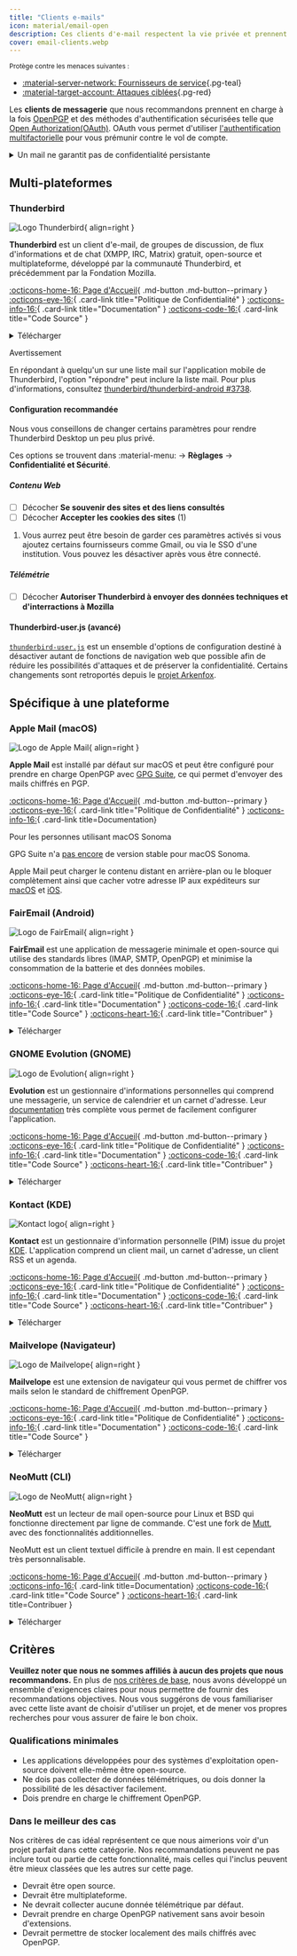 ```yaml
---
title: "Clients e-mails"
icon: material/email-open
description: Ces clients d'e-mail respectent la vie privée et prennent en charge le chiffrement OpenPGP.
cover: email-clients.webp
---
```


<small>Protège contre les menaces suivantes :</small>

- [:material-server-network: Fournisseurs de service](basics/common-threats.md#privacy-from-service-providers ""){.pg-teal}
- [:material-target-account: Attaques ciblées](basics/common-threats.md#attacks-against-specific-individuals ""){.pg-red}

Les **clients de messagerie** que nous recommandons prennent en charge à la fois [OpenPGP](encryption.md#openpgp) et des méthodes d'authentification sécurisées telle que [Open Authorization(OAuth)](basics/account-creation.md#sign-in-with-oauth). OAuth vous permet d'utiliser [l'authentification multifactorielle](basics/multi-factor-authentication.md) pour vous prémunir contre le vol de compte.

<details class="warning" markdown>
<summary>Un mail ne garantit pas de confidentialité persistante</summary>

Même en utilisant une technologie de chiffrement de bout-en-bout (E2EE) comme OpenPGP, [certaines métadonnées](basics/email-security.md#email-metadata-overview) contenues dans l'en-tête des emails ne seront pas chiffrées.

OpenPGP ne prend pas non plus en charge la [confidentialité persistante](https://en.wikipedia.org/wiki/Forward_secrecy), ce qui signifie que si votre clé privée ou celle du destinataire est volée, tous les messages précédents chiffrés avec cette clé seront exposés : [comment protéger mes clés privées ?](basics/email-security.md) Envisagez d'utiliser un support qui assure la confidentialité persistante :

[Communication en temps réel](real-time-communication.md ""){.md-button}

</details>

## Multi-plateformes

### Thunderbird

<div class="admonition recommendation" markdown>

![Logo Thunderbird](assets/img/email-clients/thunderbird.svg){ align=right }

**Thunderbird** est un client d'e-mail, de groupes de discussion, de flux d'informations et de chat (XMPP, IRC, Matrix) gratuit, open-source et multiplateforme, développé par la communauté Thunderbird, et précédemment par la Fondation Mozilla.

[:octicons-home-16: Page d'Accueil](https://thunderbird.net){ .md-button .md-button--primary }
[:octicons-eye-16:](https://mozilla.org/privacy/thunderbird){ .card-link title="Politique de Confidentialité" }
[:octicons-info-16:](https://support.mozilla.org/products/thunderbird){ .card-link title="Documentation" }
[:octicons-code-16:](https://hg.mozilla.org/comm-central){ .card-link title="Code Source" }

<details class="downloads" markdown>
<summary>Télécharger</summary>

- [:simple-googleplay: Google Play](https://play.google.com/store/apps/details?id=net.thunderbird.android)
- [:simple-github: GitHub](https://github.com/thunderbird/thunderbird-android/releases)
- [:fontawesome-brands-windows: Windows](https://thunderbird.net)
- [:simple-apple: macOS](https://thunderbird.net)
- [:simple-linux: Linux](https://thunderbird.net)
- [:simple-flathub: Flathub](https://flathub.org/apps/details/org.mozilla.Thunderbird)

</details>

</div>

<div class="admonition warning" markdown>
<p class="admonition-title">Avertissement</p>

En répondant à quelqu'un sur une liste mail sur l'application mobile de Thunderbird, l'option "répondre" peut inclure la liste mail. Pour plus d'informations, consultez [thunderbird/thunderbird-android #3738](https://github.com/thunderbird/thunderbird-android/issues/3738).

</div>

#### Configuration recommandée

<div class="annotate" markdown>

Nous vous conseillons de changer certains paramètres pour rendre Thunderbird Desktop un peu plus privé.

Ces options se trouvent dans :material-menu: → **Règlages** → **Confidentialité et Sécurité**.

##### Contenu Web

- [ ] Décocher  **Se souvenir des sites et des liens consultés**
- [ ] Décocher  **Accepter les cookies des sites** (1)

</div>

1. Vous aurrez peut être besoin de garder ces paramètres activés si vous ajoutez certains fournisseurs comme Gmail, ou via le SSO d'une institution. Vous pouvez les désactiver après vous être connecté.

##### Télémétrie

- [ ] Décocher **Autoriser Thunderbird à envoyer des données techniques et d'interractions à Mozilla**

#### Thunderbird-user.js (avancé)

[`thunderbird-user.js`](https://github.com/HorlogeSkynet/thunderbird-user.js) est un ensemble d'options de configuration destiné à désactiver autant de fonctions de navigation web que possible afin de réduire les possibilités d'attaques et de préserver la confidentialité. Certains changements sont retroportés depuis le [projet Arkenfox](desktop-browsers.md#arkenfox-advanced).

## Spécifique à une plateforme

### Apple Mail (macOS)

<div class="admonition recommendation" markdown>

![Logo de Apple Mail](assets/img/email-clients/applemail.png){ align=right }

**Apple Mail** est installé par défaut sur macOS et peut être configuré pour prendre en charge OpenPGP avec [GPG Suite](encryption.md#gpg-suite), ce qui permet d'envoyer des mails chiffrés en PGP.

[:octicons-home-16: Page d'Accueil](https://support.apple.com/guide/mail/welcome/mac){ .md-button .md-button--primary }
[:octicons-eye-16:](https://apple.com/legal/privacy/en-ww){ .card-link title="Politique de Confidentialité" }
[:octicons-info-16:](https://support.apple.com/mail){ .card-link title=Documentation}

</details>

</div>

<div class="admonition info" markdown>
<p class="admonition-title">Pour les personnes utilisant macOS Sonoma</p>

GPG Suite n'a [pas encore](https://gpgtools.com/sonoma) de version stable pour macOS Sonoma.

</div>

Apple Mail peut charger le contenu distant en arrière-plan ou le bloquer complètement ainsi que cacher votre adresse IP aux expéditeurs sur [macOS](https://support.apple.com/guide/mail/mlhl03be2866/mac) et [iOS](https://support.apple.com/guide/iphone/iphf084865c7/ios).

### FairEmail (Android)

<div class="admonition recommendation" markdown>

![Logo de FairEmail](assets/img/email-clients/fairemail.svg){ align=right }

**FairEmail** est une application de messagerie minimale et open-source qui utilise des standards libres (IMAP, SMTP, OpenPGP) et minimise la consommation de la batterie et des données mobiles.

[:octicons-home-16: Page d'Accueil](https://email.faircode.eu){ .md-button .md-button--primary }
[:octicons-eye-16:](https://github.com/M66B/FairEmail/blob/master/PRIVACY.md){ .card-link title="Politique de Confidentialité" }
[:octicons-info-16:](https://github.com/M66B/FairEmail/blob/master/FAQ.md){ .card-link title="Documentation" }
[:octicons-code-16:](https://github.com/M66B/FairEmail){ .card-link title="Code Source" }
[:octicons-heart-16:](https://email.faircode.eu/donate){ .card-link title="Contribuer" }

<details class="downloads" markdown>
<summary>Télécharger</summary>

- [:simple-googleplay: Google Play](https://play.google.com/store/apps/details?id=eu.faircode.email)
- [:simple-github: GitHub](https://github.com/M66B/FairEmail/releases)

</details>

</div>

### GNOME Evolution (GNOME)

<div class="admonition recommendation" markdown>

![Logo de Evolution](assets/img/email-clients/evolution.svg){ align=right }

**Evolution** est un gestionnaire d'informations personnelles qui comprend une messagerie, un service de calendrier et un carnet d'adresse. Leur [documentation](https://help.gnome.org/users/evolution/stable) très complète vous permet de facilement configurer l'application.

[:octicons-home-16: Page d'Accueil](https://wiki.gnome.org/Apps/Evolution){ .md-button .md-button--primary }
[:octicons-eye-16:](https://wiki.gnome.org/Apps/Evolution/PrivacyPolicy){ .card-link title="Politique de Confidentialité" }
[:octicons-info-16:](https://help.gnome.org/users/evolution/stable){ .card-link title="Documentation" }
[:octicons-code-16:](https://gitlab.gnome.org/GNOME/evolution){ .card-link title="Code Source" }
[:octicons-heart-16:](https://gnome.org/donate){ .card-link title="Contribuer" }

<details class="downloads" markdown>
<summary>Télécharger</summary>

- [:simple-flathub: Flathub](https://flathub.org/apps/details/org.gnome.Evolution)

</details>

</div>

### Kontact (KDE)

<div class="admonition recommendation" markdown>

![Kontact logo](assets/img/email-clients/kontact.svg){ align=right }

**Kontact** est un gestionnaire d'information personnelle (PIM) issue du projet [KDE](https://kde.org). L'application comprend un client mail, un carnet d'adresse, un client RSS et un agenda.

[:octicons-home-16: Page d'Accueil](https://kontact.kde.org){ .md-button .md-button--primary }
[:octicons-eye-16:](https://kde.org/privacypolicy-apps){ .card-link title="Politique de Confidentialité" }
[:octicons-info-16:](https://kontact.kde.org/users){ .card-link title="Documentation" }
[:octicons-code-16:](https://invent.kde.org/pim/kmail){ .card-link title="Code Source" }
[:octicons-heart-16:](https://kde.org/community/donations){ .card-link title="Contribuer" }

<details class="downloads" markdown>
<summary>Télécharger</summary>

- [:simple-linux: Linux](https://kontact.kde.org/download)
- [:simple-flathub: Flathub](https://flathub.org/apps/details/org.kde.kontact)

</details>

</div>

### Mailvelope (Navigateur)

<div class="admonition recommendation" markdown>

![Logo de Mailvelope](assets/img/email-clients/mailvelope.svg){ align=right }

**Mailvelope** est une extension de navigateur qui vous permet de chiffrer vos mails selon le standard de chiffrement OpenPGP.

[:octicons-home-16: Page d'Accueil](https://mailvelope.com){ .md-button .md-button--primary }
[:octicons-eye-16:](https://mailvelope.com/privacy-policy){ .card-link title="Politique de Confidentialité" }
[:octicons-info-16:](https://mailvelope.com/faq){ .card-link title="Documentation" }
[:octicons-code-16:](https://github.com/mailvelope/mailvelope){ .card-link title="Code Source" }

<details class="downloads" markdown>
<summary>Télécharger</summary>

- [:simple-firefoxbrowser: Firefox](https://addons.mozilla.org/firefox/addon/mailvelope)
- [:simple-googlechrome: Chrome](https://chrome.google.com/webstore/detail/mailvelope/kajibbejlbohfaggdiogboambcijhkke)
- [:fontawesome-brands-edge: Edge](https://microsoftedge.microsoft.com/addons/detail/mailvelope/dgcbddhdhjppfdfjpciagmmibadmoapc)

</details>

</div>

### NeoMutt (CLI)

<div class="admonition recommendation" markdown>

![Logo de NeoMutt](assets/img/email-clients/mutt.svg){ align=right }

**NeoMutt** est un lecteur de mail open-source pour Linux et BSD qui fonctionne directement par ligne de commande. C'est une fork de [Mutt](https://en.wikipedia.org/wiki/Mutt_(email_client)), avec des fonctionnalités additionnelles.

NeoMutt est un client textuel difficile à prendre en main. Il est cependant très personnalisable.

[:octicons-home-16: Page d'Accueil](https://neomutt.org){ .md-button .md-button--primary }
[:octicons-info-16:](https://neomutt.org/guide){ .card-link title=Documentation}
[:octicons-code-16:](https://github.com/neomutt/neomutt){ .card-link title="Code Source" }
[:octicons-heart-16:](https://paypal.com/paypalme/russon){ .card-link title=Contribuer }

<details class="downloads" markdown>
<summary>Télécharger</summary>

- [:simple-apple: macOS](https://neomutt.org/distro)
- [:simple-linux: Linux](https://neomutt.org/distro)

</details>

</div>

## Critères

**Veuillez noter que nous ne sommes affiliés à aucun des projets que nous recommandons.** En plus de [nos critères de base](about/criteria.md), nous avons développé un ensemble d'exigences claires pour nous permettre de fournir des recommandations objectives. Nous vous suggérons de vous familiariser avec cette liste avant de choisir d'utiliser un projet, et de mener vos propres recherches pour vous assurer de faire le bon choix.

### Qualifications minimales

- Les applications développées pour des systèmes d'exploitation open-source doivent elle-même être open-source.
- Ne dois pas collecter de données télémétriques, ou dois donner la possibilité de les désactiver facilement.
- Dois prendre en charge le chiffrement OpenPGP.

### Dans le meilleur des cas

Nos critères de cas idéal représentent ce que nous aimerions voir d'un projet parfait dans cette catégorie. Nos recommandations peuvent ne pas inclure tout ou partie de cette fonctionnalité, mais celles qui l'inclus peuvent être mieux classées que les autres sur cette page.

- Devrait être open source.
- Devrait être multiplateforme.
- Ne devrait collecter aucune donnée télémétrique par défaut.
- Devrait prendre en charge OpenPGP nativement sans avoir besoin d'extensions.
- Devrait permettre de stocker localement des mails chiffrés avec OpenPGP.
